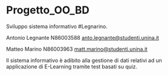 # Progetto_OO_BD
Sviluppo sistema informativo #Legnarino.

Antonio Legnante N86003588 anto.legnante@studenti.unina.it

Matteo Marino N86003963 matt.marino@studenti.unina.it

Il sistema informativo è adibito alla gestione di dati relativi ad un applicazione di E-Learning tramite test basati su quiz.
